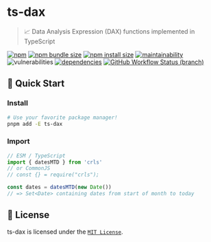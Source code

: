 # ts-dax

> 📈 Data Analysis Expression (DAX) functions implemented in TypeScript

[![npm](https://img.shields.io/npm/v/ts-dax?color=blue)](https://npmjs.com/package/ts-dax)
[![npm bundle size](https://img.shields.io/bundlephobia/minzip/ts-dax?color=success)](https://bundlephobia.com/package/ts-dax)
[![npm install size](https://packagephobia.com/badge?p=ts-dax)](https://packagephobia.com/result?p=ts-dax)
[![maintainability](https://img.shields.io/codeclimate/maintainability/lukecarr/ts-dax)](https://codeclimate.com/github/lukecarr/ts-dax)
![vulnerabilities](https://img.shields.io/snyk/vulnerabilities/npm/ts-dax)
[![dependencies](https://img.shields.io/badge/dependencies-0-success)](https://www.npmjs.com/package/ts-dax?activeTab=dependencies)
[![GitHub Workflow Status (branch)](https://img.shields.io/github/workflow/status/lukecarr/ts-dax/Test/main?label=tests)](https://github.com/lukecarr/ts-dax/actions/workflows/test.yml)

## 🚀 Quick Start

### Install

```bash
# Use your favorite package manager!
pnpm add -E ts-dax
```

### Import

```ts
// ESM / TypeScript
import { datesMTD } from 'crls'
// or CommonJS
// const {} = require("crls");

const dates = datesMTD(new Date())
// => Set<Date> containing dates from start of month to today
```

## 📃 License

ts-dax is licensed under the [`MIT License`](LICENSE).
